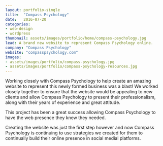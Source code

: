 ```yaml
---
layout: portfolio-single
title:  "Compass Psychology"
date:   2016-07-20
categories:
- web-design
- wordpress
thumbnail: assets/images/portfolio/home/compass-psychology.jpg
lead: A brand new website to represent Compass Psychology online.
company: "Compass Psychology"
website: "compasspsychology.com"
images:
- assets/images/portfolio/compass-psychology.jpg
- assets/images/portfolio/compass-psychology-resources.jpg
---
```


Working closely with Compass Psychology to help create an amazing website to represent this newly formed business was a blast! We worked closely together to ensure that the website would be appealing to new clients and allow Compass Psychology to present their professionalism, along with their years of experience and great attitude.

This project has been a great success allowing Compass Psychology to have the web presence they knew they needed.

Creating the website was just the first step however and now Compass Psychology is continuing to use strategies we created for them to continually build their online presence in social medial platforms.
